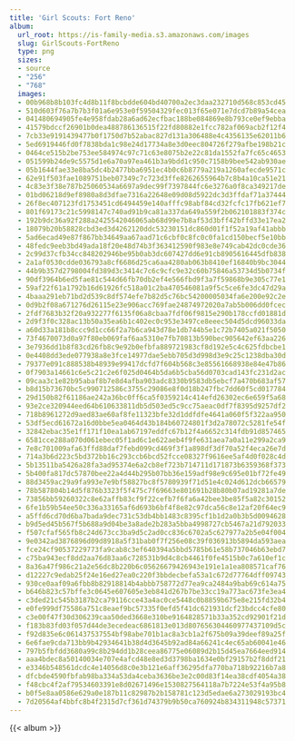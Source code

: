 ```yaml
---
title: 'Girl Scouts: Fort Reno'
album:
  url_root: https://is-family-media.s3.amazonaws.com/images
  slug: GirlScouts-FortReno
  type: png
  sizes:
  - source
  - "256"
  - "768"
  images:
  - 00b968b8b103fc4d8b11f8bcbdde604bd40700a2ec3daa232710d568c853cd45
  - 510d603f76a7b7b3f01a6e953e0f59504329fec013f65e071e7dcd7b89a54cea
  - 041480694905fe4e958fdab28a6ad62ecfbac188be084869e8b793ce0ef9ebba
  - 41579bdccf26901b0dea488786136515f22fd80882e1fcc782af069acb2f12f4
  - 7cb33e9191439477b0f1750d7b52abac827d131a306488e4c4356135e62011b6
  - 5ed6919446fd0f7838bda1c98e24d17734a8e3d0eec804726f279afbe198b21c
  - 0464ce515b2be753ee584974c97c71c63e8075b2e22c81da1552fa7fc65c4653
  - 051599b24de9c5575d1e6a70a97ea461b3a9bdd1c950c7158b9bee542ab930ae
  - 05b1644fae33e8ba5dc4b2477bba6951ec4b0c6b8779a219a1260afecde9571c
  - 62e91f503fae1089751beb07349c7c723d3ffe8262655964b7c8b4a10ca51e21
  - 4c83e3f38e787b25060534a6697a9dec99f7397844fc6e3276a0f8ca349217de
  - 01bd06218d9ef8980a8d3dfae7316a22648e09d08d5922dc3d3ffdaf71a37444
  - 26f8ec407123fd1753451cd6494459e140afffc98abf84cd32fcfc17fb621ef7
  - 801f69173c21c5998147c740ad91b9ca81a337da649a559f2b062101883f374c
  - 192b9dc36a92f288a2425542046065ab68d99e7b8af53d3bff42bffd33e17ea2
  - 18079b20b58828cbd3ed3d4262120ddc53230151dc860d01f1f52a19af41abbb
  - 5ad6ecad49e87f867bb34649aa67aad71c6cbf0c8fc0c0fa1cd150becf5e10bb
  - 48fedc9eeb3bd49ada18f20e48d74b3f363412590f983e8e749cab42dc0cde36
  - 2c99d37cfb34cc848202946be95b0ab3dc607427dd6e91cb8905616445dfb838
  - 2a1af0530cdde036793a8cf6686d25ca6aa4280ab063b8410ef16840b9bc3044
  - 44b9b357d2798004fd389d3c3414c7c6c9cfc9e32c60b75846a53734d5b0734f
  - 90df3964b6ed5fae81c544d66fb70db2ef4e566fbd9f3a7f59868b9e305c77e1
  - 59af22f61a1792b16d61926fc518a01c2ba470546081a9f5c5ce6fe3dc47d29a
  - 4baaa291eb71bd2d539c8df574efe7b82d5c76bc54200005034fa6e200e92c2e
  - 0d9b2f08a671276d26115e23e906acc769fae24874972020a7ab5b006dd0fcec
  - 2fdf7683b32f20a932277f6135f06a8cbaa7fdf06f9815e290b178ccfd01881d
  - 2d9f3f0c328ac13b50a35ea6b1c402ec0c953e3497ce8eeec504d5dcd96033da
  - a60d33a181b8ccc9d1cc66f2a7b6ca943d78e1db744b5e1c72b7405a021f5050
  - 73f4670073d0a97f80eb069faf6aa5310e7fb70813b590bec905642ef63aa226
  - 3e7936dd1b8f83cd26fb8c9e92b0efbfa889721983cf8d192e5c4c625fdbcbe1
  - 0e4408dd3ede077938a8e3fce14977dae5ebb705d3d998d3e9c25c1238dba30d
  - 79377e091c888538b48939e99417dcfd7f604b568c3e85561668938e84e47b86
  - 0f7903a14661c6e5c21c2e6f025d0464b5da6b5cba56d0703cad143fc231d2ac
  - 09caa3c1e82b95abaf8b7e8d4afba903adc8330b9583db5ebcf7a470b683af57
  - b8d15b73670bc5c990712586c3755c29086e8f0d18b247fbc7dd60f5cd017784
  - 29d150b82f61186ae242a36bc0ff6ca5f0359214c414efd26302ec6e659f5a68
  - 93e2ce320944eed64b610633811db5d503ed5c9cc75aeac0df7f8395d9257df2
  - 718b8961272d9aed83ae60af8fe11323bfe32d1ddfdfe4641a060f5f322aa950
  - 53df5ecd61672a16d0bbe5ea0464d43b184b60724801f3d2a78072c5281fe54f
  - 32842ebac35e1ff171f10ea1ab67197eddfc67b12f4a6652c314fdb91d857465
  - 6581cce288a070d061ebec05f1ad6c1e622aeb4f9fe631aea7a0a11e299a2ca9
  - 7e8c701009afa63ffd88daf7febd099cd469f3f1a898df3df70a52f4eca26e7d
  - 714a3b6d223c5bd372bb16c293ccb6bcd52fcce08327f9616ee5af4d0f028c4d
  - 5b13511ba5426a28fa3ad95374e6a2cb8ef723b714711d171873b6359368f373
  - 5b400fa817dc57870bee22a4d44b295b07bb36e159adf98e9c695e01bf72fe49
  - 88d3459ac29a9fa993e7e9bf58827bc8f5780939f71d51e4c024d612dcb66579
  - 78b587804b14d5f876b3323f5f475c7f69663e801691b28b80b07ad19281a7de
  - 73856bb59260322c8e62affb83cf9f22cefb7f6fa6a42bee3be85f5a82c30152
  - 6fe1b59b54ee50c336a33165af6d693b6bf4f8e82c97dca56c8e12af20f64ec9
  - a5ffd6cd70d6ba7bada9dec731c53db4bb1483c8395cf1b1d2a0b3b5d0094628
  - b9d5ed45b567f5b688a9d04be3a8ade2b283a5bba4998727cb5467a21d792033
  - f507cfaf565fb8c24d673cc3ba9d5c2ad0cc836c6702a5c627977a2b5e04f004
  - 9e0342ad3876896d09d8918a5f31bab0f7f256e08c39f036913b5894da593aea
  - fce24cf90537229773fa9cab8c3ef640394a5bbd5785b61e58b737046b63ebd7
  - c75ba943ecf8dd2aa76d83aa6c728531b9d4c8cb4461f0fe4515b0c7a610ef1c
  - 8a36a47f986c21a2e56dc8b220b6c05626679426943e191e1a1ea808571caf76
  - d12227c9edab25f24e16ed27ea0c220f3bbdecbefa53a1c672d77764dff09743
  - 930ce0aaf09a6fbb8b82918814b4abbb758772d77ea9ca2484a9bab69c614a75
  - b646b823c57bffe3c0645e607605e3eb841d267b7be33cc19a773ac673fe3ea4
  - c3ded21c545b3187b2ca79116cce43a4ac0ce5448c0b8859b675e8e215fd32b4
  - e0fe999df75586a751c8eaef9bc57335f0efd5f41dc621931dcf23bdcc4cfe80
  - c3e00f47f30d306239caa50ded3668e310be9164828571b33a352cd92901f21d
  - f183b83fd03f057d44de3ecedeac6861813e013d807656304460977437109d5c
  - f92d835e6c061437537554bf98abe701b1ac8a3cb1a2f675b09a39deef89a25f
  - 6e6fae9cda713bb9b42934641b38d4d3645b92ad84a66241c4ec65ab60041e46
  - 797b5fbfdd3680a99c8b294dd1b28ceea86775e06089d2b15d45ea7664eed914
  - aaa4bdec8a50140034e707e4afcd48e8ed3d3798ba1634e0bf29157b2f8ddf21
  - e3346b548561dcdc4e14056d8c0e3b121e6aff36295dfa770ba718b92216b7a8
  - dfcbde4590fbfab98ba334a53da4ceba3636be3e2c00d83f14ea38cdf4054a38
  - f48cbc4f2af79534603391e8d02671496e1530827564118a7b7224e53f4a95b8
  - b0f5e8aa0586e629a0e187b11c82987b2b158781c123d5edae6a273029193bc4
  - 7d20564af4bbfc8b4f2315d7cf361d74379b9b50ca760924b834311948c57371
---
```

{{< album >}}

